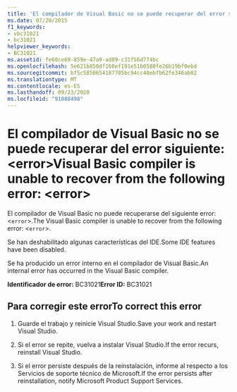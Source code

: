 ```yaml
---
title: 'El compilador de Visual Basic no se puede recuperar del error siguiente: <error>'
ms.date: 07/20/2015
f1_keywords:
- vbc31021
- bc31021
helpviewer_keywords:
- BC31021
ms.assetid: fe60ce69-859e-47a9-ad09-c31f56d774bc
ms.openlocfilehash: 5e621b850df160ef191e51b0580fe26b19bf0ebd
ms.sourcegitcommit: bf5c5850654187705bc94cc40ebfb62fe346ab02
ms.translationtype: MT
ms.contentlocale: es-ES
ms.lasthandoff: 09/23/2020
ms.locfileid: "91088498"
---
```

# <a name="visual-basic-compiler-is-unable-to-recover-from-the-following-error-error"></a><span data-ttu-id="bdffc-102">El compilador de Visual Basic no se puede recuperar del error siguiente: \<error></span><span class="sxs-lookup"><span data-stu-id="bdffc-102">Visual Basic compiler is unable to recover from the following error: \<error></span></span>

<span data-ttu-id="bdffc-103">El compilador de Visual Basic no puede recuperarse del siguiente error: <`error`>.</span><span class="sxs-lookup"><span data-stu-id="bdffc-103">The Visual Basic compiler is unable to recover from the following error: <`error`>.</span></span>  
  
 <span data-ttu-id="bdffc-104">Se han deshabilitado algunas características del IDE.</span><span class="sxs-lookup"><span data-stu-id="bdffc-104">Some IDE features have been disabled.</span></span>  
  
 <span data-ttu-id="bdffc-105">Se ha producido un error interno en el compilador de Visual Basic.</span><span class="sxs-lookup"><span data-stu-id="bdffc-105">An internal error has occurred in the Visual Basic compiler.</span></span>  
  
 <span data-ttu-id="bdffc-106">**Identificador de error:** BC31021</span><span class="sxs-lookup"><span data-stu-id="bdffc-106">**Error ID:** BC31021</span></span>  
  
## <a name="to-correct-this-error"></a><span data-ttu-id="bdffc-107">Para corregir este error</span><span class="sxs-lookup"><span data-stu-id="bdffc-107">To correct this error</span></span>  
  
1. <span data-ttu-id="bdffc-108">Guarde el trabajo y reinicie Visual Studio.</span><span class="sxs-lookup"><span data-stu-id="bdffc-108">Save your work and restart Visual Studio.</span></span>  
  
2. <span data-ttu-id="bdffc-109">Si el error se repite, vuelva a instalar Visual Studio.</span><span class="sxs-lookup"><span data-stu-id="bdffc-109">If the error recurs, reinstall Visual Studio.</span></span>  
  
3. <span data-ttu-id="bdffc-110">Si el error persiste después de la reinstalación, informe al respecto a los Servicios de soporte técnico de Microsoft.</span><span class="sxs-lookup"><span data-stu-id="bdffc-110">If the error persists after reinstallation, notify Microsoft Product Support Services.</span></span>  

